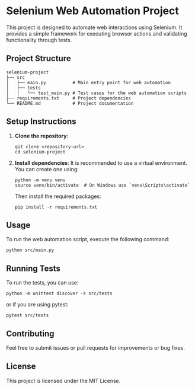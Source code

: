 # Selenium Web Automation Project

This project is designed to automate web interactions using Selenium. It provides a simple framework for executing browser actions and validating functionality through tests.

## Project Structure

```
selenium-project
├── src
│   ├── main.py          # Main entry point for web automation
│   ├── tests
│   │   └── test_main.py # Test cases for the web automation scripts
├── requirements.txt     # Project dependencies
└── README.md            # Project documentation
```

## Setup Instructions

1. **Clone the repository**:
   ```
   git clone <repository-url>
   cd selenium-project
   ```

2. **Install dependencies**:
   It is recommended to use a virtual environment. You can create one using:
   ```
   python -m venv venv
   source venv/bin/activate  # On Windows use `venv\Scripts\activate`
   ```
   Then install the required packages:
   ```
   pip install -r requirements.txt
   ```

## Usage

To run the web automation script, execute the following command:
```
python src/main.py
```

## Running Tests

To run the tests, you can use:
```
python -m unittest discover -s src/tests
```
or if you are using pytest:
```
pytest src/tests
```

## Contributing

Feel free to submit issues or pull requests for improvements or bug fixes. 

## License

This project is licensed under the MIT License.